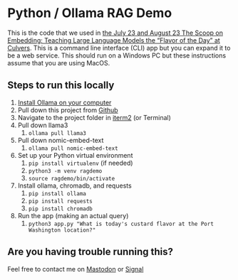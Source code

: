 # Python / Ollama RAG Demo

This is the code that we used in [the July 23 and August 23 The Scoop on Embedding: Teaching Large Language Models the “Flavor of the Day” at Culvers](https://events.nvisia.com/conference/be3edb0f-815e-48dd-9826-9b62f6fbc93a/schedule).  This is a command line interface (CLI) app but you can expand it to be a web service.  This should run on a Windows PC but these instructions assume that you are using MacOS.

## Steps to run this locally

1. [Install Ollama on your computer](https://ollama.com/download)
2. Pull down this project from [Github](https://github.com/steinbring)
3. Navigate to the project folder in [iterm2](https://iterm2.com/) (or Terminal)
4. Pull down llama3
	1. `ollama pull llama3`
5. Pull down nomic-embed-text
	1. `ollama pull nomic-embed-text`
4. Set up your Python virtual environment
	1. `pip install virtualenv` (if needed)
	2. `python3 -m venv ragdemo`
	3. `source ragdemo/bin/activate`
5. Install ollama, chromadb, and requests
	1. `pip install ollama`
	2. `pip install requests`
	4. `pip install chromadb`
6. Run the app (making an actual query)
	1. `python3 app.py "What is today's custard flavor at the Port Washington location?"`

## Are you having trouble running this?

Feel free to contact me on [Mastodon](https://jws.social/@joe) or [Signal](https://signal.me/#eu/wYx/v3zx0aPCt1RvLXBtCTcrKGWK0hJiIw2JpsQatK5UCSN9YMpDurXTeZ11atLj)
